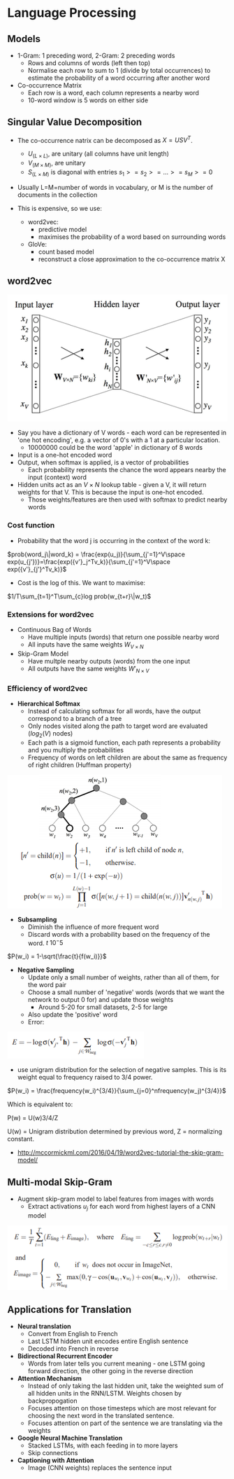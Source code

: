 # Language Processing
## Models
* 1-Gram: 1 preceding word, 2-Gram: 2 preceding words
    * Rows and columns of words (left then top)
    * Normalise each row to sum to 1 (divide by total occurrences) to estimate the probability of a word occurring after another word
* Co-occurrence Matrix
    * Each row is a word, each column represents a nearby word
    * 10-word window is 5 words on either side

## Singular Value Decomposition
* The co-occurrence natrix can be decomposed as $X = USV^T$.
    * $U_{(L\times L)}$, are unitary (all columns have unit length)
    * $V_{(M\times M)}$, are unitary
    * $S_{(L\times M)}$ is diagonal with entries $s_1 >= s_2 >= ... >= s_M >= 0$

* Usually L=M=number of words in vocabulary, or M is the number of documents in the collection
* This is expensive, so we use:
    * word2vec: 
        * predictive model
        * maximises the probability of a word based on surrounding words
    * GloVe:
        * count based model
        * reconstruct a close approximation to the co-occurrence matrix X

## word2vec

![](word2vec.png)

* Say you have a dictionary of V words - each word can be represented in 'one hot encoding', e.g. a vector of 0's with a 1 at a particular location.
    * 10000000 could be the word 'apple' in dictionary of 8 words
* Input is a one-hot encoded word
* Output, when softmax is applied, is a vector of probabilities
    * Each probability represents the chance the word appears nearby the input (context) word
* Hidden units act as an $V\times N$ lookup table - given a V, it will return weights for that V. This is because the input is one-hot encoded.
    * Those weights/features are then used with softmax to predict nearby words

### Cost function
* Probability that the word j is occurring in the context of the word k:

$prob(word_j\|word_k) = \frac{exp(u_j)}{\sum_{j'=1}^V\space exp(u_{j'})}=\frac{exp({v'}_j^Tv_k)}{\sum_{j'=1}^V\space exp({v'}_{j'}^Tv_k)}$

* Cost is the log of this. We want to maximise:

$1/T\sum_{t=1}^T\sum_{c}log prob(w_{t+r}\|w_t)$

### Extensions for word2vec
* Continuous Bag of Words
    * Have multiple inputs (words) that return one possible nearby word
    * All inputs have the same weights $W_{V\times N}$
* Skip-Gram Model
    * Have multple nearby outputs (words) from the one input
    * All outputs have the same weights $W'_{N\times V}$

### Efficiency of word2vec
* **Hierarchical Softmax**
    * Instead of calculating softmax for all words, have the output correspond to a branch of a tree
    * Only nodes visited along the path to target word are evaluated ($log_2(V)$ nodes)
    * Each path is a sigmoid function, each path represents a probability and you multiply the probabilities
    * Frequency of words on left children are about the same as frequency of right children (Huffman property)

![](hierarchical_softmax.png)

* **Subsampling**
    * Diminish the influence of more frequent word
    * Discard words with a probability based on the frequency of the word. $t ~ 10^-5$

$P(w_i) = 1-\sqrt{\frac{t}{f(w_i)}}$

* **Negative Sampling**
    * Update only a small number of weights, rather than all of them, for the word pair
    * Choose a small number of 'negative' words (words that we want the network to output 0 for) and update those weights
        * Around 5-20 for small datasets, 2-5 for large
    * Also update the 'positive' word
    * Error:

![](negative_sampling_error.png)
    
* use unigram distribution for the selection of negative samples. This is its weight equal to frequency raised to 3/4 power.

$P(w_i) = \frac{frequency(w_i)^{3/4}}{\sum_{j=0}^nfrequency(w_j)^{3/4}}$

Which is equivalent to:

P(w) = U(w)3/4/Z

U(w) = Unigram distribution determined by previous word,
Z = normalizing constant.

* http://mccormickml.com/2016/04/19/word2vec-tutorial-the-skip-gram-model/

## Multi-modal Skip-Gram
* Augment skip-gram model to label features from images with words
    * Extract activations $u_j$ for each word from highest layers of a CNN model

![](error_lingimage.png)

## Applications for Translation
* **Neural translation**
    * Convert from English to French
    * Last LSTM hidden unit encodes entire English sentence
    * Decoded into French in reverse
* **Bidirectional Recurrent Encoder**
    * Words from later tells you current meaning - one LSTM going forward direction, the other going in the reverse direction
* **Attention Mechanism**
    * Instead of only taking the last hidden unit, take the weighted sum of all hidden units in the RNN/LSTM. Weights chosen by backpropogation
    * Focuses attention on those timesteps which are most relevant for choosing the next word in the translated sentence.
    * Focuses attention on part of the sentence we are translating via the weights
* **Google Neural Machine Translation**
    * Stacked LSTMs, with each feeding in to more layers
    * Skip connections
* **Captioning with Attention**
    * Image (CNN weights) replaces the sentence input
